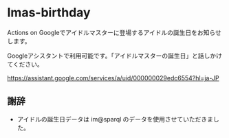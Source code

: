 # Imas-birthday
Actions on Googleでアイドルマスターに登場するアイドルの誕生日をお知らせします。

Googleアシスタントで利用可能です。「アイドルマスターの誕生日」と話しかけてください。

https://assistant.google.com/services/a/uid/000000029edc6554?hl=ja-JP

## 謝辞
* アイドルの誕生日データは im@sparql のデータを使用させていただきました。
